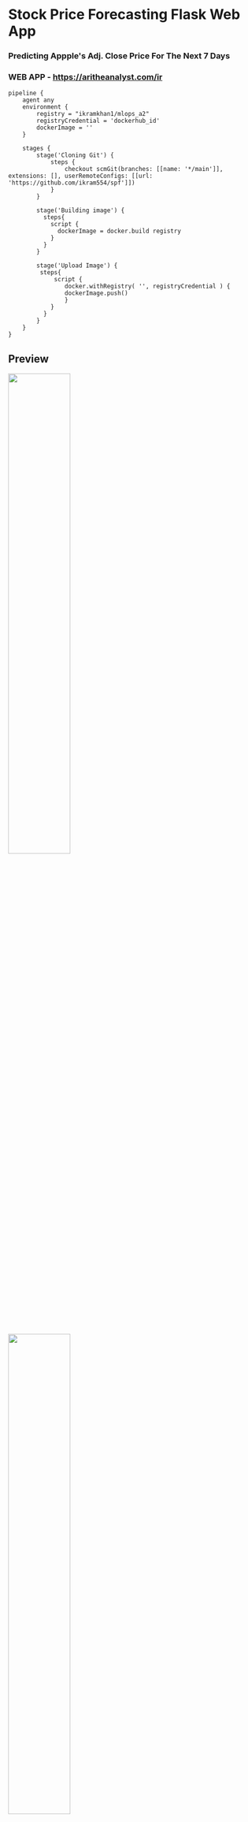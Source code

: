 # Stock Price Forecasting Flask Web App

### Predicting Appple's Adj. Close Price For The Next 7 Days 
### WEB APP - https://aritheanalyst.com/ir

```
pipeline {
    agent any 
    environment {
        registry = "ikramkhan1/mlops_a2"
        registryCredential = 'dockerhub_id'
        dockerImage = ''
    }
    
    stages {
        stage('Cloning Git') {
            steps {
                checkout scmGit(branches: [[name: '*/main']], extensions: [], userRemoteConfigs: [[url: 'https://github.com/ikram554/spf']])
            }
        }
    
        stage('Building image') {
          steps{
            script {
              dockerImage = docker.build registry
            }
          }
        }
    
        stage('Upload Image') {
         steps{    
             script {
                docker.withRegistry( '', registryCredential ) {
                dockerImage.push()
                }
            }
          }
        }
    }
}

```

 ## Preview
  <img src='screenshots/home.PNG' width='50%'/>
  <img src='screenshots/results.PNG' width='50%'/>
  <img src='screenshots/results2.PNG' width='50%'/>
  <img src='screenshots/results3.PNG' width='50%'/>

  <img src='screenshots/trends.PNG' width='50%'/>
  <img src='screenshots/corr.PNG' width='50%'/>
  
    
  <img src='screenshots/autoarima.PNG' width='50%'/>
    <img src='screenshots/error.PNG' width='50%'/>
  <img src='screenshots/twitter.PNG' width='50%'/>


## Setup
- Install the requirements and setup the development environment.

	`pip3 install -r requirements.txt`
	`make install && make dev`

- Run the application.

		`python3 main.py`

- Navigate to `localhost:5000`.
